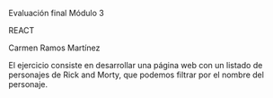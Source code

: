Evaluación final Módulo 3

REACT

Carmen Ramos Martínez

El ejercicio consiste en desarrollar una página web con un listado de personajes de Rick and Morty, que
podemos filtrar por el nombre del personaje.
